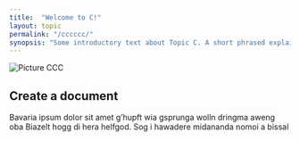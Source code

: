 ```yaml
---
title:  "Welcome to C!"
layout: topic
permalink: "/cccccc/"
synopsis: "Some introductory text about Topic C. A short phrased explaining the content in a punchy way..."
---
```

![Picture CCC](http://placehold.it/800x600)


## <i class="fa fa-folder-open"></i> Create a document

Bavaria ipsum dolor sit amet g’hupft wia gsprunga wolln <i class="fa fa-folder-open"></i> dringma aweng oba Biazelt hogg di hera helfgod. Sog i hawadere midananda nomoi a bissal 

<i class="icon-folder-open"></i>
<i class="fa fa-facebook fa-fw fa-3x"></i><i class="fa fa-folder-open fa-fw fa-3x"></i><i class="fa fa-folder-open fa-fw fa-1x"></i>
